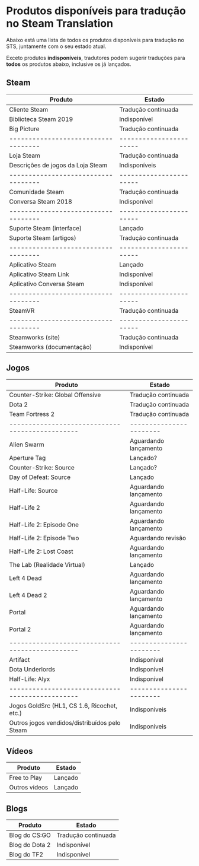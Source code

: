 # Produtos disponíveis para tradução no Steam Translation

Abaixo está uma lista de todos os produtos disponíveis para tradução no STS,
juntamente com o seu estado atual.

Exceto produtos **indisponíveis**, tradutores podem sugerir traduções para
**todos** os produtos abaixo, inclusive os já lançados.

## Steam

| Produto                           | Estado                |
|-----------------------------------|-----------------------|
| Cliente Steam                     | Tradução continuada   |
| Biblioteca Steam 2019             | Indisponível          |
| Big Picture                       | Tradução continuada   |
|-----------------------------------|-----------------------|
| Loja Steam                        | Tradução continuada   |
| Descrições de jogos da Loja Steam | Indisponíveis         |
|-----------------------------------|-----------------------|
| Comunidade Steam                  | Tradução continuada   |
| Conversa Steam 2018               | Indisponível          |
|-----------------------------------|-----------------------|
| Suporte Steam (interface)         | Lançado               |
| Suporte Steam (artigos)           | Tradução continuada   |
|-----------------------------------|-----------------------|
| Aplicativo Steam                  | Lançado               |
| Aplicativo Steam Link             | Indisponível          |
| Aplicativo Conversa Steam         | Indisponível          |
|-----------------------------------|-----------------------|
| SteamVR                           | Tradução continuada   |
|-----------------------------------|-----------------------|
| Steamworks (site)                 | Tradução continuada   |
| Steamworks (documentação)         | Indisponível          |

## Jogos

| Produto                                       | Estado                |
|-----------------------------------------------|-----------------------|
| Counter-Strike: Global Offensive              | Tradução continuada   |
| Dota 2                                        | Tradução continuada   |
| Team Fortress 2                               | Tradução continuada   |
|-----------------------------------------------|-----------------------|
| Alien Swarm                                   | Aguardando lançamento |
| Aperture Tag                                  | Lançado?              |
| Counter-Strike: Source                        | Lançado?              |
| Day of Defeat: Source                         | Lançado               |
| Half-Life: Source                             | Aguardando lançamento |
| Half-Life 2                                   | Aguardando lançamento |
| Half-Life 2: Episode One                      | Aguardando lançamento |
| Half-Life 2: Episode Two                      | Aguardando revisão    |
| Half-Life 2: Lost Coast                       | Aguardando lançamento |
| The Lab (Realidade Virtual)                   | Lançado               |
| Left 4 Dead                                   | Aguardando lançamento |
| Left 4 Dead 2                                 | Aguardando lançamento |
| Portal                                        | Aguardando lançamento |
| Portal 2                                      | Aguardando lançamento |
|-----------------------------------------------|-----------------------|
| Artifact                                      | Indisponível          |
| Dota Underlords                               | Indisponível          |
| Half-Life: Alyx                               | Indisponível          |
|-----------------------------------------------|-----------------------|
| Jogos GoldSrc (HL1, CS 1.6, Ricochet, etc.)   |Indisponíveis          |
| Outros jogos vendidos/distribuídos pelo Steam |Indisponíveis          |

## Vídeos

| Produto       | Estado            |
|---------------|-------------------|
| Free to Play  | Lançado           |
| Outros vídeos | Lançado           |

## Blogs

| Produto           | Estado              |
|-------------------|---------------------|
| Blog do CS:GO     | Tradução continuada |
| Blog do Dota 2    | Indisponível        |
| Blog do TF2       | Indisponível        |